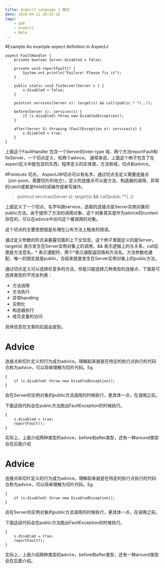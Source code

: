 ```yaml
---
title: AspectJ Language 1 概览
date: 2018-04-11 20:55:16
tags:
	- AOP
	- AspectJ
	- Note
---
```


#Example
An example aspect definition in AspectJ:
```Aspect
aspect FaultHandler {
	private boolean Server.disabled = false;
	
	private void reportFault() {
		System.out.println("Failure! Please fix it");
	}

	public static void fixServer(Server s ) {
		s.disabled = false;
	}

	pointcut services(Server s): target(s) && call(public * *(..));

	before(Server s): services(s) {
		if (s.disabled) throw new DisabledException();
	}

	after(Server S) throwing (FaultException e): services(s) {
		s.disabled = true;
	}
}
```

上面这个FaultHandler 包含一个Server的inter-type 域，两个方法reportFault和 fixServer，一个切点定义，和两个advice。
通常来说，上面这个例子包含了在aspect定义中能包含的东西，程序定义的实体类，方法和域，切点和advice。

#Pointcuts
切点。
AspectJ中切点可以有名字。通过切点去定义需要连接点（join point，需要切片的地方）。定义的连接点可以是方法、构造器的调用，异常的catch或者是field的读操作或者写操作。
> pointcut services(Server s): target(s) && call(public **(..))

上面定义了一个切点，名字叫做service，选取的连接点是Server实例对象的public方法。由于提供了方法的调用对象，这个对象其实是作为advice的context存在的，可以在advice中访问这个被调用的对象。

这个切点的主要思想就是处理在公有方法上触发的错误。

通过定义参数的形式来暴露切面的上下文信息，这个例子里面定义的是Server，target(s) 表示发生在Server实例对象上的调用，&& 表示逻辑上的与关系，call后面是方法签名，* 表示通配符，两个*表示通配返回值和方法名，方法参数也通配，唯一的限定就是public，合起来就是发生在Server实例对象上的public方法。

通过切点定义可以选择任意多的方法，但是只能选择几种类型的连接点，下面是可选择类型的不完全列表：
- 方法调用
- 方法执行
- 异常handling
- 实例化
- 构造器执行
- 成员变量的访问

具体信息在文章的后面会提到。

# Advice
连接点和切片定义的行为成为advice。理解起来就是在特定的执行点执行的代码合称为advice，可以简单理解为切片代码。Eg.
```Aspect
{
	if (s.disabled) throw new DisabledException();
}
```
会在Server的实例对象的public方法调用的时候执行，更具体一点，在调用之前。

下面这段代码会在public方法跑出FaultException的时候执行。
```Aspect
{
	s.disabled = true;
	reportFault();
}
```
实际上，上面介绍两种类型的advice，before和after类型，还有一种around类型会在后面介绍

# Advice
连接点和切片定义的行为成为advice。理解起来就是在特定的执行点执行的代码合称为advice，可以简单理解为切片代码。Eg.
```Aspect
{
	if (s.disabled) throw new DisabledException();
}
```
会在Server的实例对象的public方法调用的时候执行，更具体一点，在调用之前。

下面这段代码会在public方法跑出FaultException的时候执行。
```Aspect
{
	s.disabled = true;
	reportFault();
}
```
实际上，上面介绍两种类型的advice，before和after类型，还有一种around类型会在后面介绍。
